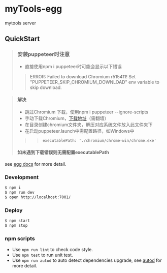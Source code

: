 # myTools-egg

mytools server

## QuickStart

> ### 安装puppeteer时注意
> * 直接使用npm i puppeteer时可能会显示以下错误
> >ERROR: Failed to download Chromium r515411! Set "PUPPETEER_SKIP_CHROMIUM_DOWNLOAD" env variable to skip download.

> #### 解决
> * 跳过Chromium 下载，使用npm i puppeteer --ignore-scripts  
> * 手动下载Chromium，[下载地址](https://download-chromium.appspot.com)（需翻墙）
> * 在目录创建chromium文件夹，解压对应系统文件放入此文件夹下
> * 在启动puppeteer.launch中需配置路径，如Windows中
>>> ```executablePath: './chromium/chrome-win/chrome.exe'```
> #### 如未遇到下载错误则无需配置executablePath
<!-- add docs here for user -->

see [egg docs][egg] for more detail.

### Development

```bash
$ npm i
$ npm run dev
$ open http://localhost:7001/
```

### Deploy

```bash
$ npm start
$ npm stop
```

### npm scripts

- Use `npm run lint` to check code style.
- Use `npm test` to run unit test.
- Use `npm run autod` to auto detect dependencies upgrade, see [autod](https://www.npmjs.com/package/autod) for more detail.


[egg]: https://eggjs.org